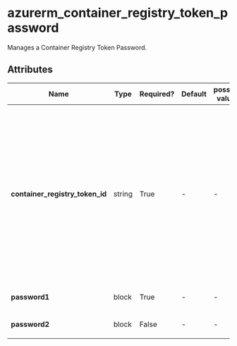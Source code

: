 # azurerm_container_registry_token_password

Manages a Container Registry Token Password.

## Attributes

| Name | Type | Required? | Default  | possible values | Description |
| ---- | ---- | --------- | -------- | ----------- | ----------- |
| **container_registry_token_id** | string | True | -  |  -  | The ID of the Container Registry Token that this Container Registry Token Password resides in. Changing this forces a new Container Registry Token Password to be created. | 
| **password1** | block | True | -  |  -  | One `password` block. | 
| **password2** | block | False | -  |  -  | One `password` block. | 

